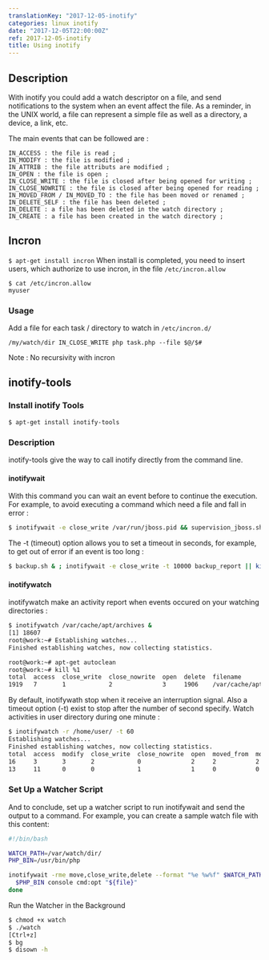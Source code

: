 ```yaml
---
translationKey: "2017-12-05-inotify"
categories: linux inotify
date: "2017-12-05T22:00:00Z"
ref: 2017-12-05-inotify
title: Using inotify
---
```


## Description
With inotify you could add a watch descriptor on a file, and send notifications to the system when an event affect the file. As a reminder, in the UNIX world, a file can represent a simple file as well as a directory, a device, a link, etc.

The main events that can be followed are :

    IN_ACCESS : the file is read ;
    IN_MODIFY : the file is modified ;
    IN_ATTRIB : the file attributs are modified ;
    IN_OPEN : the file is open ;
    IN_CLOSE_WRITE : the file is closed after being opened for writing ;
    IN_CLOSE_NOWRITE : the file is closed after being opened for reading ;
    IN_MOVED_FROM / IN_MOVED_TO : the file has been moved or renamed ;
    IN_DELETE_SELF : the file has been deleted ;
    IN_DELETE : a file has been deleted in the watch directory ;
    IN_CREATE : a file has been created in the watch directory ;

## Incron
`$ apt-get install incron`
When install is completed, you need to insert users, which authorize to use incron, in the file `/etc/incron.allow`
```
$ cat /etc/incron.allow
myuser
```

### Usage
Add a file for each task / directory to watch in `/etc/incron.d/`
```
/my/watch/dir IN_CLOSE_WRITE php task.php --file $@/$#
```
Note : No recursivity with incron

## inotify-tools
### Install inotify Tools
`$ apt-get install inotify-tools`

### Description
inotify-tools give the way to call inotify directly from the command line.

#### inotifywait
With this command you can wait an event before to continue the execution.
For example, to avoid executing a command which need a file and fall in error :

```bash
$ inotifywait -e close_write /var/run/jboss.pid && supervision_jboss.sh
```

The -t (timeout) option allows you to set a timeout in seconds, for example, to get out of error if an event is too long :

```bash
$ backup.sh & ; inotifywait -e close_write -t 10000 backup_report || killall backup.sh
```

#### inotifywatch
inotifywatch make an activity report when events occured on your watching directories :

```bash
$ inotifywatch /var/cache/apt/archives &
[1] 18607
root@work:~# Establishing watches...
Finished establishing watches, now collecting statistics.

root@work:~# apt-get autoclean
root@work:~# kill %1
total  access  close_write  close_nowrite  open  delete  filename
1919   7       1            2              3     1906    /var/cache/apt/archives/
```
By default, inotifywath stop when it receive an interruption signal. Also a timeout option (-t) exist to stop after the number of second specify.
Watch activities in user directory during one minute :

```bash
$ inotifywatch -r /home/user/ -t 60
Establishing watches...
Finished establishing watches, now collecting statistics.
total  access  modify  close_write  close_nowrite  open  moved_from  moved_to  create  filename
16     3       3       2            0              2     2           2         2       /home/user/.mozilla/firefox/e3lq4lm3.default/
13     11      0       0            1              1     0           0         0       /home/user/.cache/myapp/mycache/
```

### Set Up a Watcher Script
And to conclude, set up a watcher script to run inotifywait and send the output to a command. For example, you can create a sample watch file with this content:

```bash
#!/bin/bash

WATCH_PATH=/var/watch/dir/
PHP_BIN=/usr/bin/php

inotifywait -rme move,close_write,delete --format "%e %w%f" $WATCH_PATH | while read file; do
  $PHP_BIN console cmd:opt "${file}"
done
```

Run the Watcher in the Background
```bash
$ chmod +x watch
$ ./watch
[Ctrl+z]
$ bg
$ disown -h
```
